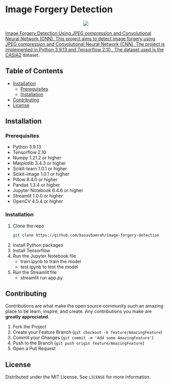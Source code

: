 # **Image Forgery Detection**

<!-- image for image forgery detection -->
<p align="center">
  <a href="https://belkasoft.com/forgery-detection">
    <img src="https://belkasoft.com/images/forgery/kitten.png">
</p>


Image Forgery Detection Using JPEG compression and Convolutional Neural Network (CNN). This project aims to detect image forgery using JPEG compression and Convolutional Neural Network (CNN). The project is implemented in Python 3.9.13 and Tensorflow 2.10  . The dataset used is the [CASIA2](http://forensics.idealtest.org/CASIA2/) dataset.

## Table of Contents

- [Installation](#installation)
  - [Prerequisites](#prerequisites)
  - [Installation](#installation-1)
- [Contributing](#contributing)
- [License](#license)


## Installation

### Prerequisites

- Python 3.9.13
- Tensorflow 2.10
- Numpy 1.21.2 or higher
- Matplotlib 3.4.3 or higher
- Scikit-learn 1.0.1 or higher
- Scikit-image 1.0.1 or higher
- Pillow 8.4.0 or higher
- Pandas 1.3.4 or higher
- Jupyter Notebook 6.4.6 or higher
- Streamlit 1.0.0 or higher
- OpenCV 4.5.4 or higher


### Installation

1. Clone the repo
   ```sh
   git clone https://github.com/basavbamrah/image-forgery-detection
   ```  
2. Install Python packages
3. Install Tensorflow
4. Run the Jupyter Notebook file
    - train.ipynb to train the model
    - test.ipynb to test the model
5. Run the Streamlit file
    - streamlit run app.py


## Contributing

Contributions are what make the open source community such an amazing place to be learn, inspire, and create. Any contributions you make are **greatly appreciated**.

1. Fork the Project
2. Create your Feature Branch (`git checkout -b feature/AmazingFeature`)
3. Commit your Changes (`git commit -m 'Add some AmazingFeature'`)
4. Push to the Branch (`git push origin feature/AmazingFeature`)
5. Open a Pull Request


## License

Distributed under the MIT License. See `LICENSE` for more information.

[contributors-shield]: https://img.shields.io/github/contributors/basavbamrah/repo.svg?style=for-the-badge
